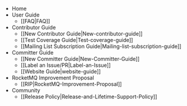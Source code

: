   * Home
  * User Guide
    * [[FAQ|FAQ]]
  * Contributor Guide
    * [[New Contributor Guide|New-contributor-guide]]
    * [[Test Coverage Guide|Test-coverage-guide]]
    * [[Mailing List Subscription Guide|Mailing-list-subscription-guide]]
  * Committer Guide
    * [[New Committer Guide|New-Committer-Guide]]
    * [[Label an Issue/PR|Label-an-Issue]]
    * [[Website Guide|website-guide]]
  * RocketMQ Improvement Proposal
    * [[RIP|RocketMQ-Improvement-Proposal]]
  * Community
    * [[Release Policy|Release-and-Lifetime-Support-Policy]]

